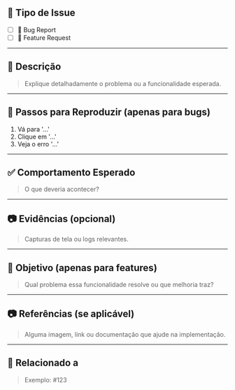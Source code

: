 ## 📌 Tipo de Issue

- [ ] 🐞 Bug Report
- [ ] 🚀 Feature Request

---

## 📝 Descrição

> Explique detalhadamente o problema ou a funcionalidade esperada.

---

## 🔎 Passos para Reproduzir (apenas para bugs)

1. Vá para '...'
2. Clique em '...'
3. Veja o erro '...'

---

## ✅ Comportamento Esperado

> O que deveria acontecer?

---

## 📷 Evidências (opcional)

> Capturas de tela ou logs relevantes.

---

## 🎯 Objetivo (apenas para features)

> Qual problema essa funcionalidade resolve ou que melhoria traz?

---

## 📷 Referências (se aplicável)

> Alguma imagem, link ou documentação que ajude na implementação.

---

## 🔗 Relacionado a

> Exemplo: #123